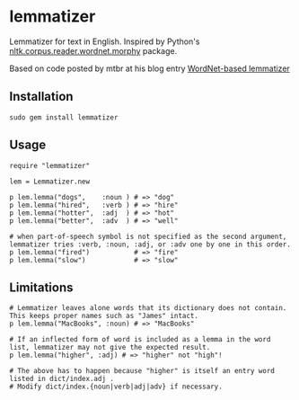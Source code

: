 lemmatizer
==========

Lemmatizer for text in English.  Inspired by Python's [nltk.corpus.reader.wordnet.morphy](orpusReader.morphy) package.

Based on code posted by mtbr at his blog entry [WordNet-based lemmatizer](http://d.hatena.ne.jp/mtbr/20090303/prfrnlprubyWordNetbasedlemmatizer)

Installation
------------

    sudo gem install lemmatizer
    

Usage
-----

    require "lemmatizer"
    
    lem = Lemmatizer.new
    
    p lem.lemma("dogs",    :noun ) # => "dog"
    p lem.lemma("hired",   :verb ) # => "hire"
    p lem.lemma("hotter",  :adj  ) # => "hot"
    p lem.lemma("better",  :adv  ) # => "well"
	
	# when part-of-speech symbol is not specified as the second argument, lemmatizer tries :verb, :noun, :adj, or :adv one by one in this order.
	p lem.lemma("fired")           # => "fire"
	p lem.lemma("slow")            # => "slow"

Limitations
-----------

    # Lemmatizer leaves alone words that its dictionary does not contain.  This keeps proper names such as "James" intact.
    p lem.lemma("MacBooks", :noun) # => "MacBooks" 
    
	# If an inflected form of word is included as a lemma in the word list, lemmatizer may not give the expected result.
    p lem.lemma("higher", :adj) # => "higher" not "high"!
	
	# The above has to happen because "higher" is itself an entry word listed in dict/index.adj .
	# Modify dict/index.{noun|verb|adj|adv} if necessary.